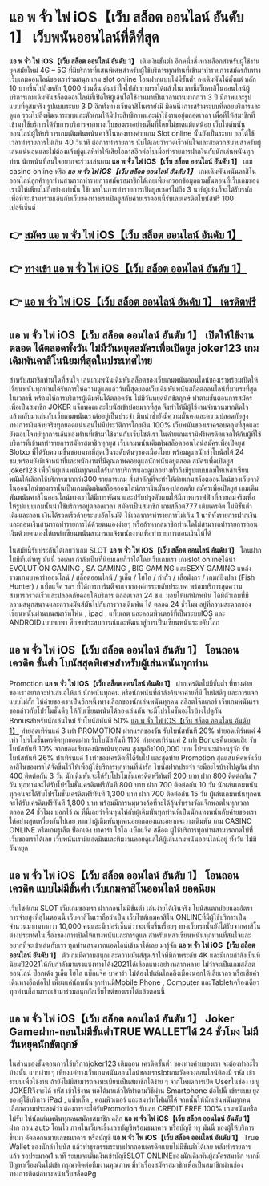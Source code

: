# แอ พ จั่ว ไพ่ iOS【เว็บ สล็อต ออนไลน์ อันดับ 1】  เว็บพนันออนไลน์ที่ดีที่สุด

**แอ พ จั่ว ไพ่ iOS【เว็บ สล็อต ออนไลน์ อันดับ 1】** เติมเงินขั้นต่ำ  อีกหนึ่งสิ่งทางเลือกสำหรับผู้ใช้งานยุคสมัยใหม่ 4G – 5G ที่มีบริการที่แสนพิเศษสำหรับผู้ใช้บริการทุกท่านที่เข้ามาทำรายการสมัครกับทางเว็บเกมออนไลน์ของเราร่วมสนุก เกม slot online โอนฝากแบบไม่มีขั้นต่ำ ลงเดิมพันได้ตั้งแต่ หลัก 10 บาทขึ้นไปถึงหลัก 1,000 ร่วมตื่นเต้นเร้าใจไปกับทางเราได้แล้วในเวลานี้เว็บคาสิโนออนไลน์ผู้บริการเกมเดิมพันสล็อตออนไลน์ที่เปิดให้ผู้เล่นได้ใช้งานมาเป็นเวลานานมากกว่า 3 ปี มีภาพและรูปแบบที่ดูสมจริง รูปแบบระบบ 3 D
อีกทั้งทางเว็บคาสิโนเรายังมี มือหนึ่งการสร้างระบบที่คอยบริการและดูแล  รวมไปถึงพัฒนาระบบและตัวเกมให้มีประสิทธิภาพและน่าใช้งานอยู่ตลอดเวลา เพื่อที่ให้สมาชิกที่เข้ามาใช้บริการได้รับการบริการจากทางเว็บของเราอย่างเต็มที่โดยไม่ขาดแม้แต่น้อย เว็บไซต์พนันออนไลน์ผู้ให้บริการเกมเดิมพันพนันคาสิโนของทางค่ายเกม Slot online นั้นยังเป็นระบบ ออโต้ใช้เวลาทำรายการไม่เกิน 40 วินาที ต่อการทำรายการ นับได้เลยว่ารวดเร็วทันใจและสะดวกสบายสำหรับผู้เล่นแน่นอนและไม่ต้องแจ้งผู้ดูแลที่ทำให้เสียโอกาสอีกต่อไปเมื่อทำรายการฝากงินกับนักเล่นพนันทุกท่าน
นักพนันที่สนใจอยากจะร่วมเล่นเกม **แอ พ จั่ว ไพ่ iOS【เว็บ สล็อต ออนไลน์ อันดับ 1】** เกม casino online หรือ ***แอ พ จั่ว ไพ่ iOS【เว็บ สล็อต ออนไลน์ อันดับ 1】*** เกมเดิมพันพนันคาสิโนออนไลน์ลูกค้าทุกท่านสามารถทำรายการสมัครสมาชิกได้เลยเพียงกรอกข้อมูลตามขั้นตอนที่เว็บเกมของเรามีให้เพียงไม่กี่อย่างเท่านั้น ใช้เวลาในการทำรายการเปิดยูสเซอร์ไม่ถึง 3 นาทีผู้เล่นก็จะได้รับรหัสเพื่อที่จะเข้ามาร่วมเล่นกับเว็บของทางเราเปิดยูสกับค่ายเราตอนนี้รับเลยเครดิตโบนัสฟรี 100 เปอร์เซ็นต์ 

## 👉 [สมัคร แอ พ จั่ว ไพ่ iOS【เว็บ สล็อต ออนไลน์ อันดับ 1】](https://archa888.com/)
## 👉 [ทางเข้า แอ พ จั่ว ไพ่ iOS【เว็บ สล็อต ออนไลน์ อันดับ 1】](https://archa888.com/)
## 👉 [แอ พ จั่ว ไพ่ iOS【เว็บ สล็อต ออนไลน์ อันดับ 1】 เครดิตฟรี](https://archa888.com/)

## แอ พ จั่ว ไพ่ iOS【เว็บ สล็อต ออนไลน์ อันดับ 1】 เปิดให้ใช้งานตลอด ได้ตลอดทั้งวัน ไม่มีวันหยุดสมัครเพื่อเปิดยูส joker123 เกมเดิมพันคาสิโนนิยมที่สุดในประเทศไทย

สำหรับสมาชิกท่านใดที่สนใจ เล่นเกมพนันเดิมพันสล็อตของเว็บเกมพนันออนไลน์ของเราพร้อมเปิดให้เซียนพนันทุกท่านได้รับการให้ความดูแลแล้ววันนี้สุดยอดเว็บเดิมพันพนันสล็อตออนไลน์ที่มาแรงที่สุดในเวลานี้ พร้อมให้การบริการผู้เดิมพันได้ตลอดวัน ไม่มีวันหยุดนักขัตฤกษ์ ทำตามขั้นตอนการสมัครเพื่อเป็นสมาชิก JOKER แจ็กพอตและโบนัสเข้าบ่อยมากที่สุด จึงทำให้มีผู้ใช้งานจำนวนมากติดใจแล้วกลับมาเล่นกับเว็บเกมพนันเราต่ออยู่เป็นประจำ มิหนำซ้ำยังมีความมั่นคงและความปลอดภัยสูงทางการเงินจ่ายจริงทุกยอดแน่นอนไม่มีประวัติการโกงเงิน 100% เว็บพนันของเราครอบคลุมที่สุดและยังตอบโจทย์ทุกการเล่นของท่านที่เข้ามาใช้งานกับเว็บไซต์เรา
ในค่ายเกมเรามีฟรีเครดิตแจกให้กับผู้ที่ใช้บริการที่เข้ามาทำรายการสมัครสมาชิกทุกยูส เว็บเกมพนันเดิมพันสล็อตออนไลน์สมัครเพื่อเปิดยูส Slotxo ที่ได้รับความชื่นชอบมากที่สุดเป็นระดับต้นๆของเมืองไทย พร้อมดูแลนักล่าโบนัสได้ 24 ชม.พร้อมยังมีเจ้าหน้าที่และพนักงานที่มีคุณภาพคอยดูแลนักพนันอยู่ตลอด สมัครเพื่อเปิดยูส joker123 เพื่อให้ผู้เล่นพนันทุกคนได้รับการบริการและดูแลอย่างทั่วถึงมีรูปแบบเกมให้เหล่าเซียนพนันได้เลือกใช้บริการมากกว่า300 รายการเกม
สิ่งสำคัญที่จะทำให้ค่ายเกมสล็อตออนไลน์ของเว็บคาสิโนออนไลน์ของเรานั้นเป็นเกมเดิมพันสล็อตออนไลน์การเงินมั่นคงปลอดภัย สมัครเพื่อเปิดยูส  เกมเดิมพันพนันคาสิโนออนไลน์ทางเราได้มีการพัฒนาและปรับปรุงตัวเกมให้มีภาพกราฟฟิกที่สวยสมจริงเพื่อให้รูปแบบเกมนั้นน่าใช้บริการอยู่ตลอดเวลา สมัครเป็นสมาชิก เกมสล็อต777 เติมเครดิต ไม่มีขั้นต่ำ เติมและถอน เงินได้รวดเร็วด้วยระบบอัตโนมัติ ใช้เวลาการทำรายการไม่เกิน 1 นาทีทั้งรายการฝากเงินและถอนเงินสามารถทำรายการได้ด้วยตนเองง่ายๆ หรือถ้าหากสมาชิกท่านใดไม่สามารถทำรายการถอนเงินด้วยตนเองได้เหล่าเซียนพนันสามารถแจ้งพนักงานเพื่อทำรายการถอนเงินให้ได้

ในสมัยนี้รับประกันได้เลยว่าเกม SLOT **แอ พ จั่ว ไพ่ iOS【เว็บ สล็อต ออนไลน์ อันดับ 1】** โอนฝากไม่มีขั้นต่ำทรู มันนี่ วอเลท กำลังเป็นที่นิยมเลยก็ว่าได้โดยเว็บเกมเรา เกมslot onlineได้นำ EVOLUTION GAMING , SA GAMING , BIG GAMING และSEXY GAMING แหล่งรวมเกมบาคาร่าออนไลน์ / สล็อตออนไลน์ / รูเล็ต / ไฮโล / กำถั่ว / เสือมังกร / เกมส์ยิงปลา (Fish Hunter) / แบ็กแจ็ค ฯลฯ ที่ได้การการันตีจากจากองค์กรระบดับประเทศ พร้อมบริการสุดความสามารถรวดเร็วและปลอดภัยคอยให้บริการ ตลอดเวลา 24 ชม. มอบให้แก่นักพนัน ได้มีตัวเกมที่มีความสนุกสนานและความมันส์มันไปกับการวางเดิมพัน ได้ ตลอด 24 ชั่วโมง อยู่ที่ความสะดวกของเซียนพนันผ่านบนสมาร์ทโฟน , ipad , แท็บเลต และคอมพิวเตอร์ที่เป็นระบบIOS และ ANDROIDแบบพกพา ศึกษาประสบการณ์และพัฒนาสู่การเป็นเซียนพนันระบดับโลก

## แอ พ จั่ว ไพ่ iOS【เว็บ สล็อต ออนไลน์ อันดับ 1】 โอนถอนเครดิต ขั้นต่ำ โบนัสสุดพิเศษสำหรับผู้เล่นพนันทุกท่าน

 Promotion  **แอ พ จั่ว ไพ่ iOS【เว็บ สล็อต ออนไลน์ อันดับ 1】** ฝากเครดิตไม่มีขั้นต่ำ ที่ทางค่ายของเราอยากจะนำเสนอให้แก่  นักพนันทุกคน หรือนักพนันที่กำลังค้นหาค่ายที่มี โบนัสดีๆ และการแจกแบบไม่กั๊ก ให้ค่ายของเราเป็นอีกหนึ่งทางเลือกของนักเล่นพนันทุกคน สล็อตโจ๊กเกอร์ เว็บเกมพนันเรา ขอกล่าวกับโปรโมชั่นดีๆ ให้กับเซียนพนันได้ลองเล่นกัน จะมีโปรโมชั่นอะไรบ้างไปดูกัน
Bonusสำหรับนักเล่นใหม่ รับโบนัสทันที 50% [แอ พ จั่ว ไพ่ iOS【เว็บ สล็อต ออนไลน์ อันดับ 1】](https://archa888.com/) ทำยอดเทิร์นแค่ 3 เท่า
 PROMOTION ฝากแรกของวัน รับโบนัสทันที 20% ทำยอดเทิร์นแค่ 4 เท่า
โปรโมชั่นเครดิตทุกยอดฝาก รับโบนัสทันที 11% ทำยอดเทิร์นแค่ 2 เท่า
Bonusคืนยอดเสีย รับโบนัสทันที 10% จากยอดเสียของนักพนันทุกคน สูงสุดถึง100,000 บาท
โปรแนะนำคนรู้จัก รับโบนัสทันที 26% ทำเทิร์นแค่ 1 เท่าของเครดิตที่ได้รับไป
และสุดท้าย Promotion สุดแสนพิศษที่เว็บคาสิโนของเราได้จัดขึ้นไว้ให้เพื่อผู้ใช้บริการทุกท่านที่น่ารัก โบนัสฝากประจำ จะมีอะไรบ้างไปดูกัน
ฝาก 400 ติดต่อกัน 3 วัน นักเดิมพันจะได้รับโปรโมชั่นเครดิตฟรีทันที 200 บาท
ฝาก 800 ติดต่อกัน 7 วัน ทุกท่านจะได้รับโปรโมชั่นเครดิตฟรีทันที 800 บาท
ฝาก 700 ติดต่อกัน 10 วัน นักเล่นเกมพนันทุกคนจะได้รับโปรโมชั่นเครดิตฟรีทันที 1,300 บาท
ฝาก 700 ติดต่อกัน 15 วัน ผู้เล่นเกมพนันทุกคนจะได้รับเครดิตฟรีทันที 1,800 บาท
พร้อมมีการหมุนวงล้อที่จะได้ลุ้นรับรางวัลแจ็กพอตในทุกเวลา ตลอด 24 ชั่วโมง บอกไว้ ณ ที่นี้เลยว่าคืนทุนให้กับผู้เดิมพันทุกท่านที่เป็นนักแทงพนันกับค่ายของเราได้อย่างสุดเหวี่ยงกันไปเลย หากว่าผู้เดิมพันทุกคนอยากลองและอยากจะวางเดิมพัน เกม CASINO ONLINE หรือเกมรูเล็ต  ป๊อกเด้ง บาคาร่า ไฮโล แบ็กแจ๊ค สล็อต ผู้ใช้บริการทุกท่านสามารถกดไปที่เว็บของเราได้เลย เว็บพนันเรามีแอดมินและทีมงานคอยดูแลให้ผู้เล่นเกมพนันออนไลน์อยู่ ทั้งวัน ไม่มีวันหยุด

## แอ พ จั่ว ไพ่ iOS【เว็บ สล็อต ออนไลน์ อันดับ 1】 โอนถอนเครดิต แบบไม่มีขั้นต่ำ  เว็บเกมคาสิโนออนไลน์ ยอดนิยม

เว็บไซต์เกม SLOT เว็บเกมของเรา ฝากถอนไม่มีขั้นต่ำ เล่นง่ายได้เงินจริง โบนัสแตกบ่อยและอัตราการจ่ายสูงที่สุในตอนนี้ เว็บคาสิโนเราถือว่าเป็น เว็บไซต์เกมคาสิโน ONLINEที่มีผู้ใช้บริการเป็นจำนวนมากมากกว่า 10,000 คนและมีเปอร์เซ็นต์ว่าจะเพิ่มขึ้นเรื่อยๆ ทางเว็บเรานั้นยังได้รับจากคาสิโนต่างประเทศในเรื่องของการเปิดให้แทงพนันและการดูแล สำหรับเหล่าเซียนพนันทุกท่านที่สนใจและอยากที่จะเข้าเล่นกับเรา ทุกท่านสามารถแอดไลน์เข้ามาได้เลย
	มารู้จัก **แอ พ จั่ว ไพ่ iOS【เว็บ สล็อต ออนไลน์ อันดับ 1】** ตัวเกมมีความสนุกและความมันส์สุดเร้าใจที่มีภาพระดับ 4K และมีเกมกำลังเป็นที่นิยมปี2021ให้กับกำลังมาแรงแซงทางโค้ง2021ได้เลือกแทงอย่างหลากหลาย  ไม่ว่าจะเป็นเกมสล็อตออนไลน์ ป๊อกเด้ง รูเล็ต ไฮโล แบ็กแจ๊ค บาคาร่า ไม่ต้องไปเล่นไกลถึงเมืองนอกให้เสียเวลา หรือเสียค่าเดินทางอีกต่อไป เพียงแค่นักพนันทุกท่านมีMobile Phone , Computer และTabletเครื่องเดียวทุกท่านก็สามารถเข้ามาร่วมสนุกกัลเว็บไซต์ของเราได้แล้วตอนนี้

## แอ พ จั่ว ไพ่ iOS【เว็บ สล็อต ออนไลน์ อันดับ 1】 Joker Gameฝาก-ถอนไม่มีขั้นต่ำTRUE WALLETได้ 24 ชั่วโมง ไม่มีวันหยุดนักขัตฤกษ์

ในส่วนของขั้นตอนการใช้บริการjoker123 เติมถอน เครดิตขั้นต่ำ ของทางค่ายของเรา จะต้องทำอะไรบ้างนั้น แบบง่าย ๆ เพียงแค่ทางเว็บเกมพนันออนไลน์ของเราslotเกมวัดดวงออนไลน์ต้องมี รหัส เข้าระบบเพื่อใช้งาน ถ้ายังไม่มีสามารถลงทะเบียนเป็นสมาชิกได้ง่าย ๆ จากโหมดการเปิด Userในช่อง เมนู JOKERจึงจะได้ รหัส เข้าใช้งาน พอได้มาแล้วให้ทำตามวิธีผ่าน Smartphone ต่อไปนี้
เข้าระบบ ยูส  ของผู้ใช้บริการ iPad , แท็บเล็ต , คอมพิวเตอร์ และสมาร์ทโฟนก็ได้
จากนั้นให้นักเล่นพนันทุกคนเลือกความประสงค์ว่า ต้องการจะได้รับPromotion รับเลย CREDIT FREE 100% เกมพนันหรือไม่รับ
ให้นักเล่นพนันทุกคนสมัครสมาชิก คลิก **แอ พ จั่ว ไพ่ iOS【เว็บ สล็อต ออนไลน์ อันดับ 1】** ฝาก ถอน auto โอนไว ภาพในเว็บจะขึ้นเลขบัญชีพร้อมธนาคาร หรือบัญชี ทรู มันนี่ ของผู้ให้บริการขึ้นมา
คัดลอกหมายเลขธนาคาร หรือบัญชี **แอ พ จั่ว ไพ่ iOS【เว็บ สล็อต ออนไลน์ อันดับ 1】** True Wallet ของนักล่าโบนัส แล้วทำธุรกรรมระบบฝากถอนเครดิตแบบไม่มีขั้นต่ำได้เลย
หลังทำรายการแล้ว รอประมาณ1 นาที ระบบจะเติมเงินเข้าบัญชีSLOT ONLINEของนักเดิมพันผู้สมัครสมาชิก
หากมีปัญหาเรื่องเงินไม่เข้า กรุณาติดต่อทีมงานคุณภาพ ที่ทำเรื่องสมัครสมาชิกเพื่อเป็นสมาชิกผ่านช่องทางการติดต่อทางหน้าเว็บสล็อตPg


